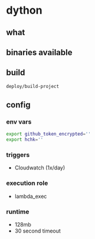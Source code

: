 # dython


## what

## binaries available

## build
```bash
deploy/build-project
```

## config
### env vars
```bash
export github_token_encrypted=''
export hchk=''
```

### triggers
- Cloudwatch (1x/day)

### execution role
- lambda_exec

### runtime
- 128mb
- 30 second timeout
